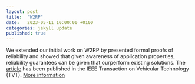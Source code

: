 ```yaml
---
layout: post
title:  "W2RP"
date:   2023-05-11 10:00:00 +0100
categories: jekyll update
published: true
---
```


We extended our initial work on W2RP by presented formal proofs of reliability and showed that given awareness of application properties, reliability guarantees can be given that ourperform existing solutions. The [article](https://ieeexplore.ieee.org/document/10123001) has been published in the IEEE Transaction on Vehicular Technology (TVT). [More information](https://ida-tubs.github.io/lotus/topics/01_error_correction/)
